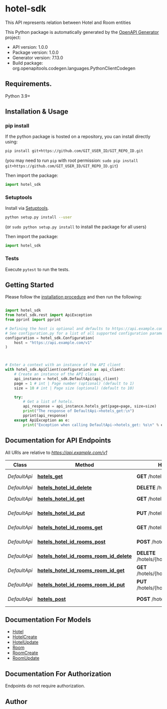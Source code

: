 # hotel-sdk
This API represents relation between Hotel and Room entities

This Python package is automatically generated by the [OpenAPI Generator](https://openapi-generator.tech) project:

- API version: 1.0.0
- Package version: 1.0.0
- Generator version: 7.13.0
- Build package: org.openapitools.codegen.languages.PythonClientCodegen

## Requirements.

Python 3.9+

## Installation & Usage
### pip install

If the python package is hosted on a repository, you can install directly using:

```sh
pip install git+https://github.com/GIT_USER_ID/GIT_REPO_ID.git
```
(you may need to run `pip` with root permission: `sudo pip install git+https://github.com/GIT_USER_ID/GIT_REPO_ID.git`)

Then import the package:
```python
import hotel_sdk
```

### Setuptools

Install via [Setuptools](http://pypi.python.org/pypi/setuptools).

```sh
python setup.py install --user
```
(or `sudo python setup.py install` to install the package for all users)

Then import the package:
```python
import hotel_sdk
```

### Tests

Execute `pytest` to run the tests.

## Getting Started

Please follow the [installation procedure](#installation--usage) and then run the following:

```python

import hotel_sdk
from hotel_sdk.rest import ApiException
from pprint import pprint

# Defining the host is optional and defaults to https://api.example.com/v1
# See configuration.py for a list of all supported configuration parameters.
configuration = hotel_sdk.Configuration(
    host = "https://api.example.com/v1"
)



# Enter a context with an instance of the API client
with hotel_sdk.ApiClient(configuration) as api_client:
    # Create an instance of the API class
    api_instance = hotel_sdk.DefaultApi(api_client)
    page = 1 # int | Page number (optional) (default to 1)
    size = 10 # int | Page size (optional) (default to 10)

    try:
        # Get a list of hotels.
        api_response = api_instance.hotels_get(page=page, size=size)
        print("The response of DefaultApi->hotels_get:\n")
        pprint(api_response)
    except ApiException as e:
        print("Exception when calling DefaultApi->hotels_get: %s\n" % e)

```

## Documentation for API Endpoints

All URIs are relative to *https://api.example.com/v1*

Class | Method | HTTP request | Description
------------ | ------------- | ------------- | -------------
*DefaultApi* | [**hotels_get**](docs/DefaultApi.md#hotels_get) | **GET** /hotels | Get a list of hotels.
*DefaultApi* | [**hotels_hotel_id_delete**](docs/DefaultApi.md#hotels_hotel_id_delete) | **DELETE** /hotels/{hotelId} | Delete hotel
*DefaultApi* | [**hotels_hotel_id_get**](docs/DefaultApi.md#hotels_hotel_id_get) | **GET** /hotels/{hotelId} | Get hotel info
*DefaultApi* | [**hotels_hotel_id_put**](docs/DefaultApi.md#hotels_hotel_id_put) | **PUT** /hotels/{hotelId} | Update hotel info
*DefaultApi* | [**hotels_hotel_id_rooms_get**](docs/DefaultApi.md#hotels_hotel_id_rooms_get) | **GET** /hotels/{hotelId}/rooms | List of hotel rooms
*DefaultApi* | [**hotels_hotel_id_rooms_post**](docs/DefaultApi.md#hotels_hotel_id_rooms_post) | **POST** /hotels/{hotelId}/rooms | Add room to hotel
*DefaultApi* | [**hotels_hotel_id_rooms_room_id_delete**](docs/DefaultApi.md#hotels_hotel_id_rooms_room_id_delete) | **DELETE** /hotels/{hotelId}/rooms/{roomId} | Delete room
*DefaultApi* | [**hotels_hotel_id_rooms_room_id_get**](docs/DefaultApi.md#hotels_hotel_id_rooms_room_id_get) | **GET** /hotels/{hotelId}/rooms/{roomId} | Get room info
*DefaultApi* | [**hotels_hotel_id_rooms_room_id_put**](docs/DefaultApi.md#hotels_hotel_id_rooms_room_id_put) | **PUT** /hotels/{hotelId}/rooms/{roomId} | Update room info
*DefaultApi* | [**hotels_post**](docs/DefaultApi.md#hotels_post) | **POST** /hotels | Add new hotel


## Documentation For Models

 - [Hotel](docs/Hotel.md)
 - [HotelCreate](docs/HotelCreate.md)
 - [HotelUpdate](docs/HotelUpdate.md)
 - [Room](docs/Room.md)
 - [RoomCreate](docs/RoomCreate.md)
 - [RoomUpdate](docs/RoomUpdate.md)


<a id="documentation-for-authorization"></a>
## Documentation For Authorization

Endpoints do not require authorization.


## Author




